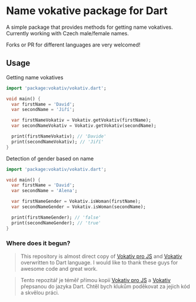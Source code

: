 # Name vokative package for Dart

A simple package that provides methods for getting name vokatives.
Currently working with Czech male/female names.

Forks or PR for different languages are very welcomed!

## Usage

Getting name vokatives

```dart
import 'package:vokativ/vokativ.dart';

void main() {
  var firstName = 'David';
  var secondName = 'Jiří';

  var firstNameVokativ = Vokativ.getVokativ(firstName);
  var secondNameVokativ = Vokativ.getVokativ(secondName);

  print(firstNameVokativ); // 'Davide'
  print(secondNameVokativ); // 'Jiří'
}
```

Detection of gender based on name

```dart
import 'package:vokativ/vokativ.dart';

void main() {
  var firstName = 'David';
  var secondName = 'Alena';

  var firstNameGender = Vokativ.isWoman(firstName);
  var secondNameGender = Vokativ.isWoman(secondName);

  print(firstNameGender); // 'false'
  print(secondNameGender); // 'true'
}
```

### Where does it begun?

> This repository is almost direct copy of [Vokativ pro JS](https://github.com/pragonauts/vokativ) and [Vokativ](https://github.com/Mimino666/vokativ) overwritten to Dart language.
> I would like to thank these guys for awesome code and great work.

> Tento repozitář je téměř přímou kopií [Vokativ pro JS](https://github.com/pragonauts/vokativ) a [Vokativ](https://github.com/Mimino666/vokativ) přepsanou do jazyka Dart.
> Chtěl bych klukům poděkovat za jejich kód a skvělou práci.